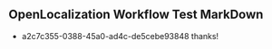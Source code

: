 ## OpenLocalization Workflow Test MarkDown
* a2c7c355-0388-45a0-ad4c-de5cebe93848 thanks!

<!--HONumber=Jul16_HO5-->


